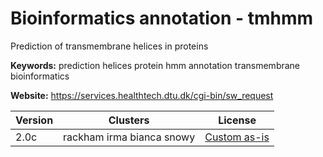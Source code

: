 # Bioinformatics annotation - tmhmm

Prediction of transmembrane helices in proteins

**Keywords:** prediction helices protein hmm annotation transmembrane bioinformatics

**Website:** <https://services.healthtech.dtu.dk/cgi-bin/sw_request>

| Version | Clusters | License |
| ------- | -------- | ------- |
| 2.0c | rackham irma bianca snowy | [Custom as-is](https://services.healthtech.dtu.dk/cgi-bin/sw_request) |
